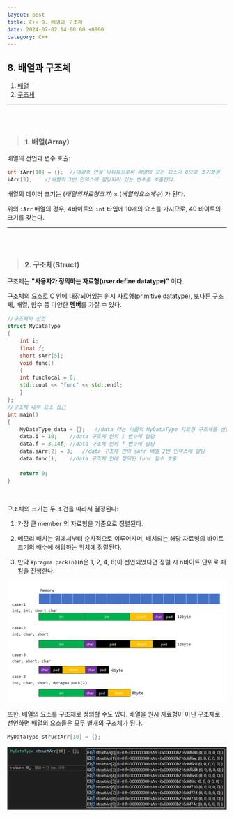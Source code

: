 ```yaml
---
layout: post
title: C++ 8. 배열과 구조체
date: 2024-07-02 14:00:00 +0900
category: C++
---
```


## 8. 배열과 구조체

1. [배열](#1-배열array)
2. [구조체](#2-구조체struct)

---

<br><br>

>### 1. 배열(Array)

배열의 선언과 변수 호출:

```cpp
int iArr[10] = {};  //대괄호 안을 비워둠으로써 배열의 모든 요소가 0으로 초기화됨
iArr[3];    //배열의 3번 인덱스에 할당되어 있는 변수를 호출한다.
```

배열의 데이터 크기는 $(배열의 자료형 크기)\times(배열의 요소 개수)$ 가 된다.

위의 `iArr` 배열의 경우, 4바이트의 `int` 타입에 10개의 요소를 가지므로, 40 바이트의 크기를 갖는다.

---

<br><br>

>### 2. 구조체(Struct)

구조체는 **"사용자가 정의하는 자료형(user define datatype)"** 이다.

구조체의 요소로 C 안에 내장되어있는 원시 자료형(primitive datatype), 또다른 구조체, 배열, 함수 등 다양한 **멤버**를 가질 수 있다.



```cpp
//구조체의 선언
struct MyDataType
{
    int i;
    float f;
    short sArr[5];
    void func()
    {
    int funclocal = 0;
    std::cout << "func" << std::endl;
    }
};
//구조체 내부 요소 접근
int main()
{
    MyDataType data = {};   //data 라는 이름의 MyDataType 자료형 구조체를 선언, 0으로 초기화
    data.i = 10;    //data 구조체 안의 i 변수에 할당
    data.f = 3.14f; //data 구조체 안의 f 변수에 할당
    data.sArr[2] = 3;   //data 구조체 안의 sArr 배열 2번 인덱스에 할당
    data.func();    //data 구조체 안에 정의된 func 함수 호출

    return 0;
}
```

<br>

구조체의 크기는 두 조건을 따라서 결정된다:

1. 가장 큰 member 의 자료형을 기준으로 정렬된다.

2. 메모리 배치는 위에서부터 순차적으로 이루어지며, 배치되는 해당 자료형의 바이트 크기의 배수에 해당하는 위치에 정렬된다.

3. 만약 `#pragma pack(n)`(n은 1, 2, 4, 8)이 선언되었다면 정렬 시 n바이트 단위로 패킹을 진행한다.

![alt text](\public\img\struct_memory.png)

또한, 배열의 요소를 구조체로 정의할 수도 있다. 배열을 원시 자료형이 아닌 구조체로 선언하면 배열의 요소들은 모두 별개의 구조체가 된다.
```cpp
MyDataType structArr[10] = {};
```
![alt text](\public\img\struct_type_array_data.png)